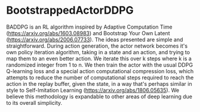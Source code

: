 # BootstrappedActorDDPG
BADDPG is an RL algorithm inspired by Adaptive Computation Time (https://arxiv.org/abs/1603.08983) and Bootstrap Your Own Latent (https://arxiv.org/abs/2006.07733). The ideas presented are simple and straightforward. During action generation, the actor network becomes it's own policy iteration algorithm, taking in a state and an action, and trying to map them to an even better action. We iterate this over k steps where k is a randomized integer from 1 to n. We then train the actor with the usual DDPG Q-learning loss and a special action computational compression loss, which attempts to reduce the number of computational steps required to reach the action in the replay buffer, given the state, in a way that's perhaps similar in style to Self-Imitation Learning (https://arxiv.org/abs/1806.05635). We believe this methodology is expandable to other areas of deep learning due to its overall simplicity.
